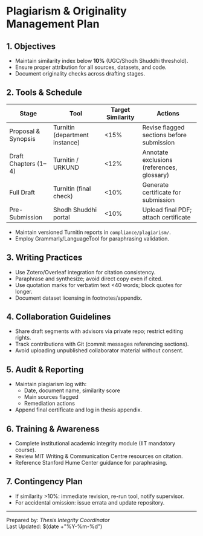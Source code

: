 # Plagiarism & Originality Management Plan

## 1. Objectives
- Maintain similarity index below **10%** (UGC/Shodh Shuddhi threshold).
- Ensure proper attribution for all sources, datasets, and code.
- Document originality checks across drafting stages.

## 2. Tools & Schedule
| Stage | Tool | Target Similarity | Actions |
| --- | --- | --- | --- |
| Proposal & Synopsis | Turnitin (department instance) | <15% | Revise flagged sections before submission |
| Draft Chapters (1–4) | Turnitin / URKUND | <12% | Annotate exclusions (references, glossary) |
| Full Draft | Turnitin (final check) | <10% | Generate certificate for submission |
| Pre-Submission | Shodh Shuddhi portal | <10% | Upload final PDF; attach certificate |

- Maintain versioned Turnitin reports in `compliance/plagiarism/`.
- Employ Grammarly/LanguageTool for paraphrasing validation.

## 3. Writing Practices
- Use Zotero/Overleaf integration for citation consistency.
- Paraphrase and synthesize; avoid direct copy even if cited.
- Use quotation marks for verbatim text <40 words; block quotes for longer.
- Document dataset licensing in footnotes/appendix.

## 4. Collaboration Guidelines
- Share draft segments with advisors via private repo; restrict editing rights.
- Track contributions with Git (commit messages referencing sections).
- Avoid uploading unpublished collaborator material without consent.

## 5. Audit & Reporting
- Maintain plagiarism log with:
  - Date, document name, similarity score
  - Main sources flagged
  - Remediation actions
- Append final certificate and log in thesis appendix.

## 6. Training & Awareness
- Complete institutional academic integrity module (IIT mandatory course).
- Review MIT Writing & Communication Centre resources on citation.
- Reference Stanford Hume Center guidance for paraphrasing.

## 7. Contingency Plan
- If similarity >10%: immediate revision, re-run tool, notify supervisor.
- For accidental omission: issue errata and update repository.

---
Prepared by: *Thesis Integrity Coordinator*  
Last Updated: $(date +"%Y-%m-%d")

